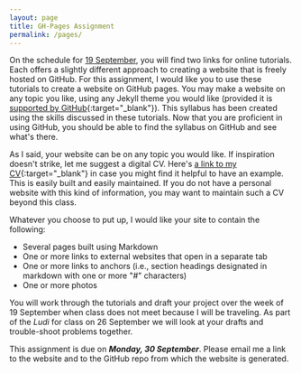 ```yaml
---
layout: page
title: GH-Pages Assignment
permalink: /pages/
---
```



On the schedule for [19 September](../schedule/#19-september), you will find two links for online 
tutorials. Each offers a slightly different approach to creating a website that is freely 
hosted on GitHub. For this assignment, I would like you to use these tutorials to create a website 
on GitHub pages. You may make a website on any topic you like, using any Jekyll theme you would like
(provided it is [supported by GitHub](https://pages.github.com/themes/){:target="_blank"}). This syllabus has been created using the skills 
discussed in these tutorials. Now that you are proficient in using GitHub, you should be able to 
find the syllabus on GitHub and see what's there. 

As I said, your website can be on any topic you would like. If inspiration doesn't strike, let me suggest
a digital CV. Here's [a link to my CV](https://dlschwartz.github.io/cv/){:target="_blank"} in case you might find it helpful to
have an example. This is easily built and easily maintained. If you do not have a personal website with
this kind of information, you may want to maintain such a CV beyond this class.

Whatever you choose to put up, I would like your site to contain the following:
* Several pages built using Markdown
* One or more links to external websites that open in a separate tab
* One or more links to anchors (i.e., section headings designated in markdown with one or more "#" characters)
* One or more photos

You will work through the tutorials and draft your project over the week of 19 September when class does not 
meet because I will be traveling. As part of the _Ludi_ for class on 26 September we will look at your drafts 
and trouble-shoot problems together. 

This assignment is due on ***Monday, 30 September***. Please email me a link to 
the website and to the GitHub repo from which the website is generated.
